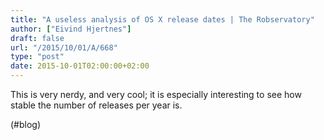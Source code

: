 ```yaml
---
title: "A useless analysis of OS X release dates | The Robservatory"
author: ["Eivind Hjertnes"]
draft: false
url: "/2015/10/01/A/668"
type: "post"
date: 2015-10-01T02:00:00+02:00
---
```


This is very nerdy, and very cool; it is especially interesting to see
how stable the number of releases per year is.

(#blog)
